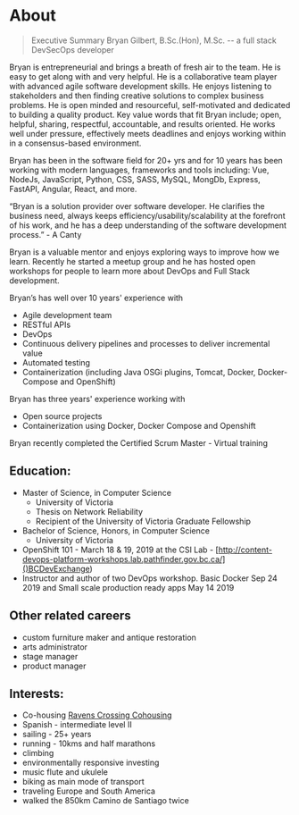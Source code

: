 # About

> Executive Summary
> Bryan Gilbert, B.Sc.(Hon), M.Sc. -- a full stack DevSecOps developer

Bryan is entrepreneurial and brings a breath of fresh air to the team. He is easy to get along with and very helpful. He is a collaborative team player with advanced agile software development skills.  He enjoys listening to stakeholders and then finding creative solutions to complex business problems. He is open minded and resourceful, self-motivated and dedicated to building a quality product.  Key value words that fit Bryan include; open, helpful, sharing, respectful, accountable, and results oriented. He works well under pressure, effectively meets deadlines and enjoys working within in a consensus-based environment. 

Bryan has been in the software field for 20+ yrs and for 10 years has been working with modern languages, frameworks and tools including: Vue, NodeJs, JavaScript, Python, CSS, SASS, MySQL, MongDb, Express, FastAPI, Angular, React, and more.

“Bryan is a solution provider over software developer. He clarifies the business need, always keeps efficiency/usability/scalability at the forefront of his work, and he has a deep understanding of the software development process.” - A Canty

Bryan is a valuable mentor and enjoys exploring ways to improve how we learn. Recently he started a meetup group and he has hosted open workshops for people to learn more about DevOps and Full Stack development.

Bryan’s has well over 10 years' experience with 
- Agile development team
- RESTful APIs
- DevOps
- Continuous delivery pipelines and processes to deliver incremental value
- Automated testing
- Containerization (including Java OSGi plugins, Tomcat, Docker, Docker-Compose and OpenShift)

Bryan has three years' experience working with
- Open source projects
- Containerization using Docker, Docker Compose and Openshift

Bryan recently completed the Certified Scrum Master - Virtual training 

## Education:

- Master of Science, in Computer Science
    - University of Victoria 
    - Thesis on Network Reliability
    - Recipient of the University of Victoria Graduate Fellowship
- Bachelor of Science, Honors, in Computer Science
    - University of Victoria 
- OpenShift 101 - March 18 & 19, 2019 at the CSI Lab - [http://content-devops-platform-workshops.lab.pathfinder.gov.bc.ca/]()BCDevExchange)
- Instructor and author of two DevOps workshop. Basic Docker Sep 24 2019 and Small scale production ready apps May 14 2019


## Other related careers
- custom furniture maker and antique restoration
- arts administrator
- stage manager
- product manager

## Interests:
- Co-housing [Ravens Crossing Cohousing](https://www.ravenscrossingcohousing.ca/)
- Spanish - intermediate level II
- sailing - 25+ years
- running - 10kms and half marathons
- climbing
- environmentally responsive investing
- music flute and ukulele
- biking as main mode of transport
- traveling Europe and South America
- walked the 850km Camino de Santiago twice
